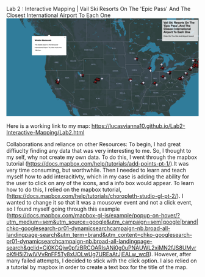Lab 2 : Interactive Mapping | Vail Ski Resorts On The 'Epic Pass' And The Closest International Airport To Each One
![alt text](https://github.com/lucasvianna10/Markdown-Lab-2/blob/master/Screen%20Shot%202020-03-09%20at%202.52.56%20PM.png "Logo Title Text 1")

Here is a working link to my map: https://lucasvianna10.github.io/Lab2-Interactive-Mapping/Lab2.html

Collaborations and reliance on other Resources:
  To begin, I had great diffiuclty finding any data that was very interesting to me. So, I thought to my self, why not create my own data. To do this, I went through the mapbox tutorial (https://docs.mapbox.com/help/tutorials/add-points-pt-1/).It was very time consuming, but worthwhile. Then I needed to learn and teach myself how to add interacitivty, which in my case is adding the ability for the user to click on any of the icons, and a info box would appear. To learn how to do this, I relied on the mapbox tutorial, (https://docs.mapbox.com/help/tutorials/choropleth-studio-gl-pt-2/). I wanted to change it so that it was a mousover event and not a click event, so I found myself going through this example (https://docs.mapbox.com/mapbox-gl-js/example/popup-on-hover/?utm_medium=sem&utm_source=google&utm_campaign=sem|google|brand|chko-googlesearch-pr01-dynamicsearchcampaign-nb.broad-all-landingpage-search&utm_term=brand&utm_content=chko-googlesearch-pr01-dynamicsearchcampaign-nb.broad-all-landingpage-search&gclid=Cj0KCQjw0pfzBRCOARIsANi0g0uPNAUWL2xiMN2fJS8UMvroKfH5iZiwIVVvRnFF5Ty8xUOLwUg7UREaAtJjEALw_wcB). However, after many failed attempts, I decided to stick with the click option. I also relied on a tutorial by mapbox in order to create a text box for the title of the map. 
  
